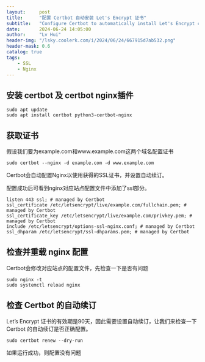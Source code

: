 ```yaml
---
layout:     post
title:      "配置 Certbot 自动安装 Let's Encrypt 证书"
subtitle:   "Configure Certbot to automatically install Let's Encrypt certificate"
date:       2024-06-24 14:05:00
author:     "Lv Hui"
header-img: "/lsky.coolerk.com/i/2024/06/24/667915d7ab532.png"
header-mask: 0.6
catalog: true
tags:
    - SSL
    - Nginx
---
```


## 安装 certbot 及 certbot nginx插件

```shell
sudo apt update
sudo apt install certbot python3-certbot-nginx
```

## 获取证书

假设我们要为example.com和www.example.com这两个域名配置证书

```shell
sudo certbot --nginx -d example.com -d www.example.com
```

Certbot会自动配置Nginx以使用获得的SSL证书，并设置自动续订。

配置成功后可看到nginx对应站点配置文件中添加了ssl部分。

```
listen 443 ssl; # managed by Certbot
ssl_certificate /etc/letsencrypt/live/example.com/fullchain.pem; # managed by Certbot 
ssl_certificate_key /etc/letsencrypt/live/example.com/privkey.pem; # managed by Certbot 
include /etc/letsencrypt/options-ssl-nginx.conf; # managed by Certbot 
ssl_dhparam /etc/letsencrypt/ssl-dhparams.pem; # managed by Certbot
```

## 检查并重载 nginx 配置

Certbot会修改对应站点的配置文件，先检查一下是否有问题

```shell
sudo nginx -t
sudo systemctl reload nginx
```

## 检查 Certbot 的自动续订

Let’s Encrypt 证书的有效期是90天，因此需要设置自动续订，让我们来检查一下 Certbot 的自动续订是否正确配置。

```shell
sudo certbot renew --dry-run
```

如果运行成功，则配置没有问题

